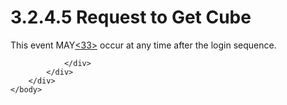 <html dir="LTR" xmlns:mshelp="http://msdn.microsoft.com/mshelp" xmlns:ddue="http://ddue.schemas.microsoft.com/authoring/2003/5" xmlns:xlink="http://www.w3.org/1999/xlink" xmlns:tool="http://www.microsoft.com/tooltip">
    <head>
        <meta http-equiv="Content-Type" content="text/html; CHARSET=utf-8"></meta>
        <meta name="save" content="history"></meta>
        <title>3.2.4.5 Request to Get Cube</title>
        <xml>
            <mshelp:toctitle title="3.2.4.5 Request to Get Cube"></mshelp:toctitle>
            <mshelp:rltitle title="[MS-SSAS8]: Request to Get Cube"></mshelp:rltitle>
            <mshelp:keyword index="A" term="970b2bd6-dcdb-42c1-a6de-62feec04a181"></mshelp:keyword>
            <mshelp:attr name="DCSext.ContentType" value="open specification"></mshelp:attr>
            <mshelp:attr name="AssetID" value="970b2bd6-dcdb-42c1-a6de-62feec04a181"></mshelp:attr>
            <mshelp:attr name="TopicType" value="kbRef"></mshelp:attr>
            <mshelp:attr name="DCSext.Title" value="[MS-SSAS8]: Request to Get Cube" />
        </xml>
    </head>
    <body>
        <div id="header">
            <h1 class="heading">3.2.4.5 Request to Get Cube</h1>
        </div>
        <div id="mainSection">
            <div id="mainBody">
                <div id="allHistory" class="saveHistory"></div>
                <div id="sectionSection0" class="section" name="collapseableSection">
                    

<p>This event MAY<a id="Appendix_A_Target_33"></a><a href="05c9e5c4-4566-418c-a56e-69fca8d73f4b.html#Appendix_A_33" aria-label="Product behavior note 33">&lt;33&gt;</a> occur at
any time after the login sequence. </p>


                </div>
            </div>
        </div>
    </body>
</html>